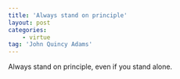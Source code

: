 ```yaml
---
title: 'Always stand on principle'
layout: post
categories:
    - virtue
tag: 'John Quincy Adams'
---
```


Always stand on principle, even if you stand alone.